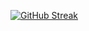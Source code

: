 [![GitHub Streak](https://streak-stats.demolab.com?user=Add3rall&theme=dark&border_radius=5&date_format=j%20M%5B%20Y%5D)](https://git.io/streak-stats)
